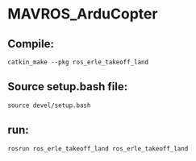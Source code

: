 # MAVROS_ArduCopter

## Compile:
  `catkin_make --pkg ros_erle_takeoff_land`
## Source setup.bash file:
  `source devel/setup.bash`
## run:
  `rosrun ros_erle_takeoff_land ros_erle_takeoff_land`
